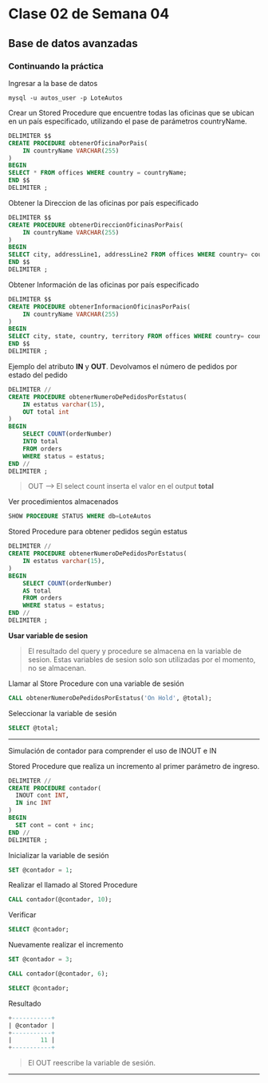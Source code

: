 # Clase 02 de Semana 04
## Base de datos avanzadas

### Continuando la práctica

Ingresar a la base de datos
```shell
mysql -u autos_user -p LoteAutos
```


Crear un Stored Procedure que encuentre todas las oficinas que se ubican en un país especificado, utilizando el pase de parámetros countryName.
```sql
DELIMITER $$
CREATE PROCEDURE obtenerOficinaPorPais(
	IN countryName VARCHAR(255)
)
BEGIN
SELECT * FROM offices WHERE country = countryName;
END $$
DELIMITER ;
```

Obtener la Direccion de las oficinas por país especificado

```sql
DELIMITER $$
CREATE PROCEDURE obtenerDireccionOficinasPorPais(
	IN countryName VARCHAR(255)
)
BEGIN
SELECT city, addressLine1, addressLine2 FROM offices WHERE country= countryName;
END $$
DELIMITER ;
```

Obtener Información de las oficinas por país especificado
```sql
DELIMITER $$
CREATE PROCEDURE obtenerInformacionOficinasPorPais(
	IN countryName VARCHAR(255)
)
BEGIN
SELECT city, state, country, territory FROM offices WHERE country= countryName;
END $$
DELIMITER ;
```

Ejemplo del atributo **IN** y **OUT**. Devolvamos el número de pedidos por estado del pedido

```sql
DELIMITER //
CREATE PROCEDURE obtenerNumeroDePedidosPorEstatus(
	IN estatus varchar(15),
	OUT total int	
)
BEGIN
	SELECT COUNT(orderNumber) 
	INTO total
	FROM orders 
	WHERE status = estatus;
END //
DELIMITER ;
```

> OUT --> El select count inserta el valor en el output **total**

Ver procedimientos almacenados
```sql
SHOW PROCEDURE STATUS WHERE db=LoteAutos
```

Stored Procedure para obtener pedidos según estatus

```sql
DELIMITER //
CREATE PROCEDURE obtenerNumeroDePedidosPorEstatus(
	IN estatus varchar(15),
)
BEGIN
	SELECT COUNT(orderNumber) 
	AS total
	FROM orders 
	WHERE status = estatus;
END //
DELIMITER ;
```


**Usar variable de sesion** 

> El resultado del query y procedure se almacena en la variable de sesion.
 Estas variables de sesion solo son utilizadas por el momento, no se almacenan.

Llamar al Store Procedure con una variable de sesión
```sql
CALL obtenerNumeroDePedidosPorEstatus('On Hold', @total);
```
Seleccionar la variable de sesión
```sql
SELECT @total;
```
- - -

Simulación de contador para comprender el uso de INOUT e IN

Stored Procedure que realiza un incremento al primer parámetro de ingreso.

```sql
DELIMITER //
CREATE PROCEDURE contador(
  INOUT cont INT,
  IN inc INT
)
BEGIN
  SET cont = cont + inc;
END //
DELIMITER ;
```

Inicializar la variable de sesión
```sql
SET @contador = 1;
```
Realizar el llamado al Stored Procedure
```sql
CALL contador(@contador, 10);
```
Verificar
```sql
SELECT @contador;
```
Nuevamente realizar el incremento
```sql
SET @contador = 3;

CALL contador(@contador, 6);

SELECT @contador;
```
Resultado
```sql
+-----------+
| @contador |
+-----------+
|        11 |
+-----------+
```
> El OUT reescribe la variable de sesión.

---
